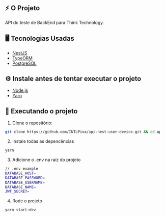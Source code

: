 ## ⚡️ O Projeto

API do teste de BackEnd para Think Technology.

## 🖥️ Tecnologias Usadas

- [NestJS](https://nestjs.com/)
- [TypeORM](https://typeorm.io/)
- [PostgreSQL](https://www.postgresql.org/)

## ⚙️ Instale antes de tentar executar o projeto

- [Node.js](https://nodejs.org/)
- [Yarn](https://yarnpkg.com/)

## 🚀️ Executando o projeto

1. Clone o repositório:

```bash
git clone https://github.com/INTLPiva/api-nest-user-device.git && cd api-nest-user-device
```

2. Instale todas as depencências

```bash
yarn
```

3. Adicione o .env na raíz do projeto

```bash
// .env example
DATABASE_HOST=
DATABASE_PASSWORD=
DATABASE_USERNAME=
DATABASE_NAME=
JWT_SECRET=
```

4. Rode o projeto

```bash
yarn start:dev
```
